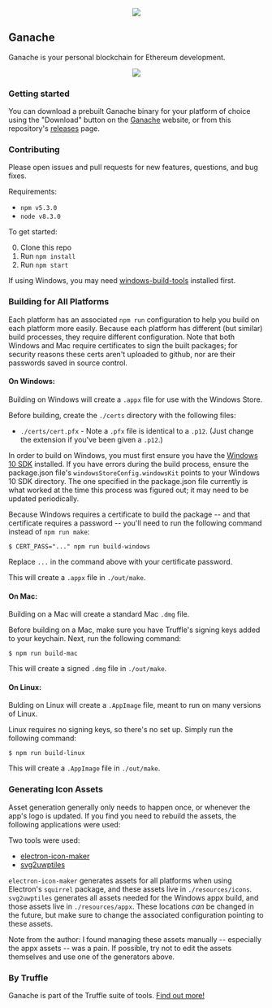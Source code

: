 <p align="center">
  <img src="https://github.com/trufflesuite/ganache/blob/new_ui/resources/icons/png/128x128.png?raw=true")
</p>

## Ganache

Ganache is your personal blockchain for Ethereum development. 

<p align="center">
  <img src="https://github.com/trufflesuite/ganache/blob/new_ui/.github/images/ganache_screenshot.jpg?raw=true"/>
</p>

### Getting started

You can download a prebuilt Ganache binary for your platform of choice using the "Download" button on the [Ganache](http://truffleframework.com/ganache/) website, or from this repository's [releases](https://github.com/trufflesuite/ganache/releases) page.

### Contributing

Please open issues and pull requests for new features, questions, and bug fixes.

Requirements:

- `npm v5.3.0`
- `node v8.3.0`

To get started:

0. Clone this repo
0. Run `npm install`
0. Run `npm start`

If using Windows, you may need [windows-build-tools](https://www.npmjs.com/package/windows-build-tools) installed first.

### Building for All Platforms

Each platform has an associated `npm run` configuration to help you build on each platform more easily. Because each platform has different (but similar) build processes, they require different configuration. Note that both Windows and Mac require certificates to sign the built packages; for security reasons these certs aren't uploaded to github, nor are their passwords saved in source control. 

#### On Windows:

Building on Windows will create a `.appx` file for use with the Windows Store.

Before building, create the `./certs` directory with the following files:

* `./certs/cert.pfx` - Note a `.pfx` file is identical to a `.p12`. (Just change the extension if you've been given a `.p12`.)

In order to build on Windows, you must first ensure you have the [Windows 10 SDK](https://developer.microsoft.com/en-us/windows/downloads/windows-10-sdk) installed. If you have errors during the build process, ensure the package.json file's `windowsStoreConfig.windowsKit` points to your Windows 10 SDK directory. The one specified in the package.json file currently is what worked at the time this process was figured out; it may need to be updated periodically.

Because Windows requires a certificate to build the package -- and that certificate requires a password -- you'll need to run the following command instead of `npm run make`:

```
$ CERT_PASS="..." npm run build-windows
```

Replace `...` in the command above with your certificate password.

This will create a `.appx` file in `./out/make`.

#### On Mac: 

Building on a Mac will create a standard Mac `.dmg` file.

Before building on a Mac, make sure you have Truffle's signing keys added to your keychain. Next, run the following command:

```
$ npm run build-mac
```

This will create a signed `.dmg` file in `./out/make`. 

#### On Linux: 

Bulding on Linux will create a `.AppImage` file, meant to run on many versions of Linux.

Linux requires no signing keys, so there's no set up. Simply run the following command:

```
$ npm run build-linux
```

This will create a `.AppImage` file in `./out/make`. 

### Generating Icon Assets

Asset generation generally only needs to happen once, or whenever the app's logo is updated. If you find you need to rebuild the assets, the following applications were used: 

Two tools were used:

* [electron-icon-maker](https://www.npmjs.com/package/electron-icon-maker)
* [svg2uwptiles](https://www.npmjs.com/package/svg2uwptiles)

`electron-icon-maker` generates assets for all platforms when using Electron's `squirrel` package, and these assets live in `./resources/icons`. `svg2uwptiles` generates all assets needed for the Windows appx build, and those assets live in `./resources/appx`. These locations *can* be changed in the future, but make sure to change the associated configuration pointing to these assets.

Note from the author: I found managing these assets manually -- especially the appx assets -- was a pain. If possible, try not to edit the assets themselves and use one of the generators above.

### By Truffle

Ganache is part of the Truffle suite of tools. [Find out more!](http://truffleframework.com)
